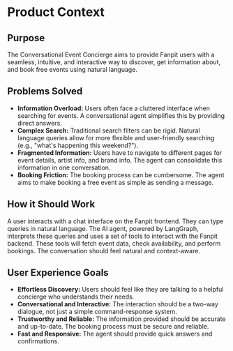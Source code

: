 # Product Context

## Purpose
The Conversational Event Concierge aims to provide Fanpit users with a seamless, intuitive, and interactive way to discover, get information about, and book free events using natural language.

## Problems Solved
- **Information Overload:** Users often face a cluttered interface when searching for events. A conversational agent simplifies this by providing direct answers.
- **Complex Search:** Traditional search filters can be rigid. Natural language queries allow for more flexible and user-friendly searching (e.g., "what's happening this weekend?").
- **Fragmented Information:** Users have to navigate to different pages for event details, artist info, and brand info. The agent can consolidate this information in one conversation.
- **Booking Friction:** The booking process can be cumbersome. The agent aims to make booking a free event as simple as sending a message.

## How it Should Work
A user interacts with a chat interface on the Fanpit frontend. They can type queries in natural language. The AI agent, powered by LangGraph, interprets these queries and uses a set of tools to interact with the Fanpit backend. These tools will fetch event data, check availability, and perform bookings. The conversation should feel natural and context-aware.

## User Experience Goals
- **Effortless Discovery:** Users should feel like they are talking to a helpful concierge who understands their needs.
- **Conversational and Interactive:** The interaction should be a two-way dialogue, not just a simple command-response system.
- **Trustworthy and Reliable:** The information provided should be accurate and up-to-date. The booking process must be secure and reliable.
- **Fast and Responsive:** The agent should provide quick answers and confirmations.
